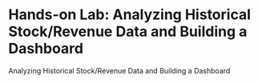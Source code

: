 # Hands-on Lab: Analyzing Historical Stock/Revenue Data and Building a Dashboard

Analyzing Historical Stock/Revenue Data and Building a Dashboard
